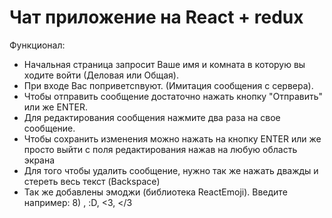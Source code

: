 # Чат приложение на React + redux


Функционал:
* Начальная страница запросит Ваше имя и комната в которую вы ходите войти (Деловая или Общая).
* При входе Вас поприветcnвуют. (Имитация сообщения с сервера).
* Чтобы отправить сообщение достаточно нажать кнопку "Отправить" или же ENTER.
* Для редактирования сообщения нажмите два раза на свое сообщение.
* Чтобы сохранить изменения можно нажать на кнопку ENTER или же просто выйти с поля редактирования нажав на любую область экрана
* Для того чтобы удалить сообщение, нужно так же нажать дважды и стереть весь текст (Backspace)
* Так же добавлены эмоджи (библиотека ReactEmoji). Введите например: 8) , :D, <3, </3
